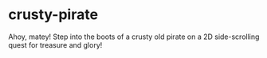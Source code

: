 # crusty-pirate
Ahoy, matey! Step into the boots of a crusty old pirate on a 2D side-scrolling quest for treasure and glory!
